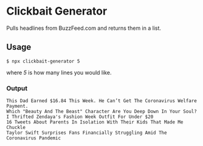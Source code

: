 # Clickbait Generator
Pulls headlines from BuzzFeed.com and returns them in a list.

## Usage
```
$ npx clickbait-generator 5
```
where _5_ is how many lines you would like.

### Output
```
This Dad Earned $16.84 This Week. He Can’t Get The Coronavirus Welfare Payment.
Which "Beauty And The Beast" Character Are You Deep Down In Your Soul?
I Thrifted Zendaya's Fashion Week Outfit For Under $20
16 Tweets About Parents In Isolation With Their Kids That Made Me Chuckle
Taylor Swift Surprises Fans Financially Struggling Amid The Coronavirus Pandemic
```

